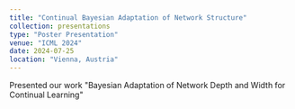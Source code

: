 ```yaml
---
title: "Continual Bayesian Adaptation of Network Structure"
collection: presentations
type: "Poster Presentation"
venue: "ICML 2024"
date: 2024-07-25
location: "Vienna, Austria"
---
```


Presented our work "Bayesian Adaptation of Network Depth and Width for Continual Learning"
